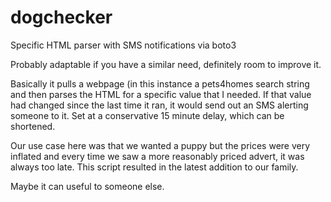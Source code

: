 # dogchecker
Specific HTML parser with SMS notifications via boto3

Probably adaptable if you have a similar need, definitely room to improve it.

Basically it pulls a webpage (in this instance a pets4homes search string and then parses the HTML for a specific value that I needed. If that value had changed since the last time it ran, it would send out an SMS alerting someone to it. Set at a conservative 15 minute delay, which can be shortened. 

Our use case here was that we wanted a puppy but the prices were very inflated and every time we saw a more reasonably priced advert, it was always too late. This script resulted in the latest addition to our family.

Maybe it can useful to someone else.
